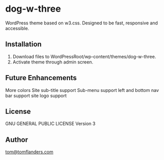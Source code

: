 # dog-w-three
WordPress theme based on w3.css. Designed to be fast, responsive and accessible.

## Installation
1. Download files to WordPressRoot/wp-content/themes/dog-w-three.
2. Activate theme through admin screen.

## Future Enhancements
More colors
Site sub-title support
Sub-menu support
left and bottom nav bar support
site logo support

## License
GNU GENERAL PUBLIC LICENSE Version 3

## Author
tom@tomflanders.com
